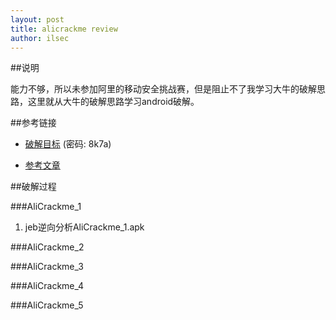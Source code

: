 ```yaml
---
layout: post
title: alicrackme review
author: ilsec
---
```


##说明

能力不够，所以未参加阿里的移动安全挑战赛，但是阻止不了我学习大牛的破解思路，这里就从大牛的破解思路学习android破解。

##参考链接

* [破解目标] (密码: 8k7a)

* [参考文章]

##破解过程

###AliCrackme_1

1. jeb逆向分析AliCrackme_1.apk

###AliCrackme_2

###AliCrackme_3

###AliCrackme_4

###AliCrackme_5




[破解目标]: http://pan.baidu.com/s/1bns8LAJ

[参考文章]: http://bbs.pediy.com/showthread.php?t=197235